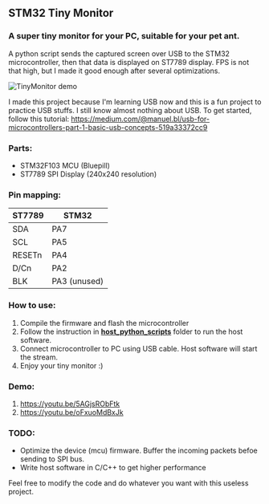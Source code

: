 ## STM32 Tiny Monitor

### A super tiny monitor for your PC, suitable for your pet ant. 

A python script sends the captured screen over USB to the STM32 microcontroller, then that data is displayed on ST7789 display. FPS is not that high, but I made it good enough after several optimizations.

![TinyMonitor demo](images/tinymonitor.gif)

I made this project because I'm learning USB now and this is a fun project to practice USB stuffs. I still know almost nothing about USB. To get started, follow this tutorial: https://medium.com/@manuel.bl/usb-for-microcontrollers-part-1-basic-usb-concepts-519a33372cc9


### Parts:
- STM32F103 MCU (Bluepill)
- ST7789 SPI Display (240x240 resolution)

### Pin mapping:

|  ST7789  |  STM32        |
| -------- | ------------- |
| SDA      | PA7           |
| SCL      | PA5           |
| RESETn   | PA4           |
| D/Cn     | PA2           |
| BLK      | PA3 (unused)  |

### How to use:
1. Compile the firmware and flash the microcontroller
2. Follow the instruction in [**host_python_scripts**](host_python_scripts/README.md) folder to run the host software.
3. Connect microcontroller to PC using USB cable. Host software will start the stream.
4. Enjoy your tiny monitor :)


### Demo:
1. https://youtu.be/5AGjsRObFtk
2. https://youtu.be/oFxuoMdBxJk

### TODO:
- Optimize the device (mcu) firmware. Buffer the incoming packets befoe sending to SPI bus.
- Write host software in C/C++ to get higher performance


Feel free to modify the code and do whatever you want with this useless project.
